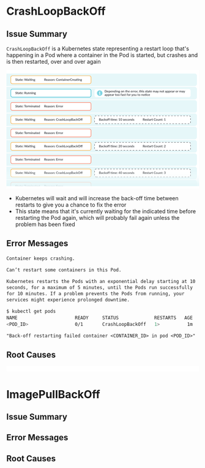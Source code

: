 # CrashLoopBackOff

## Issue Summary

`CrashLoopBackOff` is a Kubernetes state representing a restart loop that's happening in a Pod where a container in the Pod is started, but crashes and is then restarted, over and over again

![](https://github.com/JonmarCorpuz/LetsLearn/blob/main/Assets/More%20Assets/Screenshot%202024-12-16%20220824.png)

- Kubernetes will wait and will increase the back-off time between restarts to give you a chance to fix the error
- This state means that it's currently waiting for the indicated time before restarting the Pod again, which will probably fail again unless the problem has been fixed

## Error Messages

```Text
Container keeps crashing.
```
```Text
Can’t restart some containers in this Pod.
```
```Text
Kubernetes restarts the Pods with an exponential delay starting at 10 seconds, for a maximum of 5 minutes, until the Pods run successfully for 10 minutes. If a problem prevents the Pods from running, your services might experience prolonged downtime.
```
```Bash
$ kubectl get pods
NAME                     READY     STATUS             RESTARTS   AGE
<POD_ID>                 0/1       CrashLoopBackOff   1>          1m
```
```Text
"Back-off restarting failed container <CONTAINER_ID> in pod <POD_ID>"
```

## Root Causes
  
![](https://github.com/JonmarCorpuz/LetsLearn/blob/main/Assets/Whitespace.png)

# ImagePullBackOff

## Issue Summary

## Error Messages

## Root Causes
